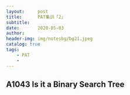 ```yaml
---
layout:     post
title:      PAT集训「2」
subtitle:   
date:       2020-05-03
author:     
header-img: img/notesbg/bg21.jpeg
catalog: true
tags:
    - PAT
    - 
---
```

## A1043 Is it a Binary Search Tree

